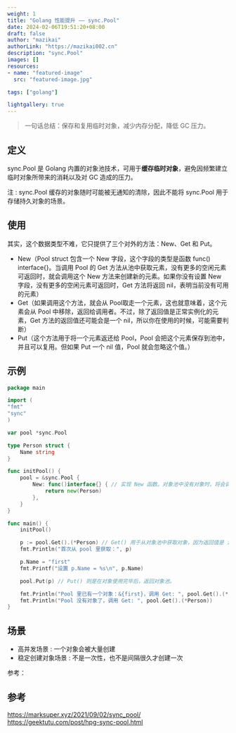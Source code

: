 ```yaml
---
weight: 1
title: "Golang 性能提升 —— sync.Pool"
date: 2024-02-06T19:51:20+08:00
draft: false
author: "mazikai"
authorLink: "https://mazikai002.cn"
description: "sync.Pool"
images: []
resources:
- name: "featured-image"
  src: "featured-image.jpg"

tags: ["golang"]

lightgallery: true
---
```


>一句话总结：保存和复用临时对象，减少内存分配，降低 GC 压力。</br>

<!--more-->

## 定义

sync.Pool 是 Golang 内置的对象池技术，可用于**缓存临时对象**，避免因频繁建立临时对象所带来的消耗以及对 GC 造成的压力。

注 : sync.Pool 缓存的对象随时可能被无通知的清除，因此不能将 sync.Pool 用于存储持久对象的场景。

## 使用

其实，这个数据类型不难，它只提供了三个对外的方法：New、Get 和 Put。

- New（Pool struct 包含一个 New 字段，这个字段的类型是函数 func() interface{}。当调用 Pool 的 Get 方法从池中获取元素，没有更多的空闲元素可返回时，就会调用这个 New 方法来创建新的元素。如果你没有设置 New 字段，没有更多的空闲元素可返回时，Get 方法将返回 nil，表明当前没有可用的元素）
- Get（如果调用这个方法，就会从 Pool取走一个元素，这也就意味着，这个元素会从 Pool 中移除，返回给调用者。不过，除了返回值是正常实例化的元素，Get 方法的返回值还可能会是一个 nil，所以你在使用的时候，可能需要判断）
- Put（这个方法用于将一个元素返还给 Pool，Pool 会把这个元素保存到池中，并且可以复用。但如果 Put 一个 nil 值，Pool 就会忽略这个值。）

## 示例

```go
package main

import (
"fmt"
"sync"
)

var pool *sync.Pool

type Person struct {
	Name string
}

func initPool() {
	pool = &sync.Pool {
		New: func()interface{} { // 实现 New 函数。对象池中没有对象时，将会调用 New 函数创建。
			return new(Person)
		},
	}
}

func main() {
	initPool()

	p := pool.Get().(*Person) // Get() 用于从对象池中获取对象，因为返回值是 interface{}，因此需要类型转换。
	fmt.Println("首次从 pool 里获取：", p)

	p.Name = "first"
	fmt.Printf("设置 p.Name = %s\n", p.Name)

	pool.Put(p) // Put() 则是在对象使用完毕后，返回对象池。

	fmt.Println("Pool 里已有一个对象：&{first}，调用 Get: ", pool.Get().(*Person))
	fmt.Println("Pool 没有对象了，调用 Get: ", pool.Get().(*Person))
}
```

## 场景

- 高并发场景 : 一个对象会被大量创建
- 稳定创建对象场景 : 不是一次性，也不是间隔很久才创建一次

参考：

## 参考
https://marksuper.xyz/2021/09/02/sync_pool/</br>
https://geektutu.com/post/hpg-sync-pool.html</br>
